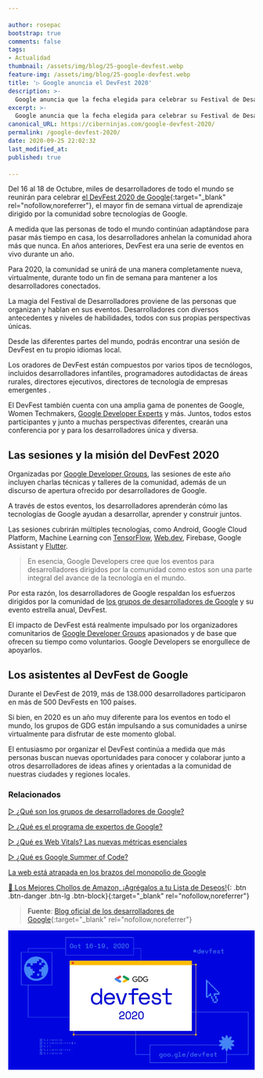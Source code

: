 ```yaml
---

author: rosepac
bootstrap: true
comments: false
tags:
- Actualidad
thumbnail: /assets/img/blog/25-google-devfest.webp
feature-img: /assets/img/blog/25-google-devfest.webp
title: '▷ Google anuncia el DevFest 2020'
description: >-
  Google anuncia que la fecha elegida para celebrar su Festival de Desarrolladores 2020 será del 16 al 18 de Octubre.
excerpt: >-
  Google anuncia que la fecha elegida para celebrar su Festival de Desarrolladores 2020 será del 16 al 18 de Octubre.
canonical_URL: https://ciberninjas.com/google-devfest-2020/
permalink: /google-devfest-2020/
date: 2020-09-25 22:02:32
last_modified_at: 
published: true

---
```


Del 16 al 18 de Octubre, miles de desarrolladores de todo el mundo se reunirán para celebrar [el DevFest 2020 de Google](http://goo.gle/devfest){:target="_blank" rel="nofollow,noreferrer"}, el mayor fin de semana virtual de aprendizaje dirigido por la comunidad sobre tecnologías de Google.

A medida que las personas de todo el mundo continúan adaptándose para pasar más tiempo en casa, los desarrolladores anhelan la comunidad ahora más que nunca. En años anteriores, DevFest era una serie de eventos en vivo durante un año.

Para 2020, la comunidad se unirá de una manera completamente nueva, virtualmente, durante todo un fin de semana para mantener a los desarrolladores conectados.

La magia del Festival de Desarrolladores proviene de las personas que organizan y hablan en sus eventos.  Desarrolladores con diversos antecedentes y niveles de habilidades, todos con sus propias perspectivas únicas.

Desde las diferentes partes del mundo, podrás encontrar una sesión de DevFest en tu propio idiomas local.

Los oradores de DevFest están compuestos por varios tipos de tecnólogos, incluidos desarrolladores infantiles, programadores autodidactas de áreas rurales, directores ejecutivos, directores de tecnología de empresas emergentes .

El DevFest también cuenta con una amplia gama de ponentes de Google, Women Techmakers, [Google Developer Experts](https://ciberninjas.com/expertos-google/) y más. Juntos, todos estos participantes y junto a muchas perspectivas diferentes, crearán una conferencia por y para los desarrolladores única y diversa.

## **Las sesiones y la misión del DevFest 2020**

Organizadas por [Google Developer Groups](https://ciberninjas.com/gdg-grupos-desarrollo-google/), las sesiones de este año incluyen charlas técnicas y talleres de la comunidad, además de un discurso de apertura ofrecido por desarrolladores de Google.

A través de estos eventos, los desarrolladores aprenderán cómo las tecnologías de Google ayudan a desarrollar, aprender y construir juntos.

Las sesiones cubrirán múltiples tecnologías, como Android, Google Cloud Platform, Machine Learning con [TensorFlow](https://ciberninjas.com/tensorflow-guia/), [Web.dev](https://ciberninjas.com/informe-experiencia-usuario/), Firebase, Google Assistant y [Flutter](https://ciberninjas.com/como-aprender-flutter/).

> En esencia, Google Developers cree que los eventos para desarrolladores dirigidos por la comunidad como estos son una parte integral del avance de la tecnología en el mundo.

Por esta razón, los desarrolladores de Google respaldan los esfuerzos dirigidos por la comunidad de [los grupos de desarrolladores de Google](https://ciberninjas.com/gdg-grupos-desarrollo-google/) y su evento estrella anual, DevFest.

El impacto de DevFest está realmente impulsado por los organizadores comunitarios de [Google Developer Groups](https://ciberninjas.com/gdg-grupos-desarrollo-google/) apasionados y de base que ofrecen su tiempo como voluntarios. Google Developers se enorgullece de apoyarlos.

## **Los asistentes al DevFest de Google**

Durante el DevFest de 2019, más de 138.000 desarrolladores participaron en más de 500 DevFests en 100 países.

Si bien, en 2020 es un año muy diferente para los eventos en todo el mundo, los grupos de GDG están impulsando a sus comunidades a unirse virtualmente para disfrutar de este momento global.

El entusiasmo por organizar el DevFest continúa a medida que más personas buscan nuevas oportunidades para conocer y colaborar junto a otros desarrolladores de ideas afines y orientadas a la comunidad de nuestras ciudades y regiones locales.

### **Relacionados** <!-- omit in toc -->

[▷ ¿Qué son los grupos de desarrolladores de Google?](https://ciberninjas.com/gdg-grupos-desarrollo-google/)

[▷ ¿Qué es el programa de expertos de Google?](https://ciberninjas.com/expertos-google/)

[▷ ¿Qué es Web Vitals? Las nuevas métricas esenciales](https://ciberninjas.com/web-vitals/)

[▷ ¿Qué es Google Summer of Code?](https://ciberninjas.com/que-es-google-summer-of-code/)

[La web está atrapada en los brazos del monopolio de Google](https://ciberninjas.com/la-web-es-de-google/)

[🛒 Los Mejores Chollos de Amazon, ¡Agrégalos a tu Lista de Deseos!](https://www.amazon.es/shop/cibercursos "Los Mejores Chollos de Amazon, Ofertas Flash, Black Monday y Amazon Prime Day"){: .btn .btn-danger .btn-lg .btn-block}{:target="_blank" rel="nofollow,noreferrer"}

> **Fuente**: [Blog oficial de los desarrolladores de Google](https://developers.googleblog.com/2020/09/announcing-devfest-2020.html "Blog oficial de los desarrolladores de Google"){:target="_blank" rel="nofollow,noreferrer"}

![Google anuncia que la fecha elegida para celebrar su Festival de Desarrolladores 2020 será del 16 al 18 de Octubre.](/assets/img/blog/25-google-devfest.webp "Google anuncia que la fecha elegida para celebrar su Festival de Desarrolladores 2020 será del 16 al 18 de Octubre.")